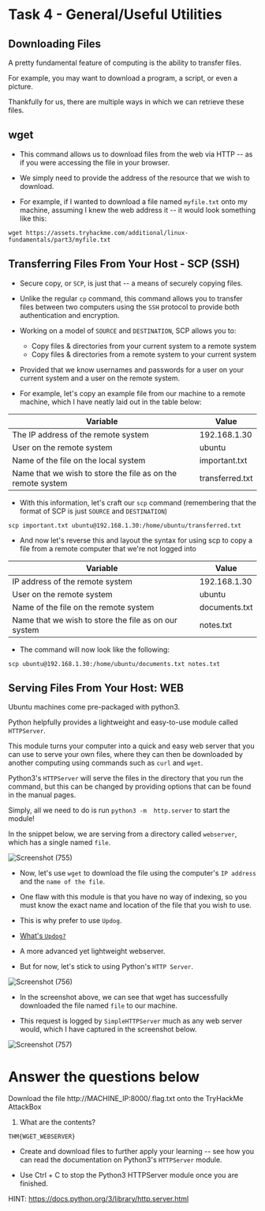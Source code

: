 # Task 4 - General/Useful Utilities

## Downloading Files

A pretty fundamental feature of computing is the ability to transfer files. 

For example, you may want to download a program, a script, or even a picture. 

Thankfully for us, there are multiple ways in which we can retrieve these files.

## wget

- This command allows us to download files from the web via HTTP -- as if you were accessing the file in your browser. 

- We simply need to provide the address of the resource that we wish to download. 
- For example, if I wanted to download a file named `myfile.txt` onto my machine, assuming I knew the web address it -- it would look something like this:

`wget https://assets.tryhackme.com/additional/linux-fundamentals/part3/myfile.txt`

## Transferring Files From Your Host - SCP (SSH)

- Secure copy, or `SCP`, is just that -- a means of securely copying files. 

- Unlike the regular `cp` command, this command allows you to transfer files between two computers using the `SSH` protocol to provide both authentication and encryption.

- Working on a model of `SOURCE` and `DESTINATION`, SCP allows you to:

    - Copy files & directories from your current system to a remote system
    - Copy files & directories from a remote system to your current system

- Provided that we know usernames and passwords for a user on your current system and a user on the remote system. 

- For example, let's copy an example file from our machine to a remote machine, which I have neatly laid out in the table below:

|Variable	|Value|
| -- | -- |
|The IP address of the remote system| 	192.168.1.30|
|User on the remote system|	ubuntu|
|Name of the file on the local system|	important.txt|
|Name that we wish to store the file as on the remote system|	transferred.txt|

- With this information, let's craft our `scp` command (remembering that the format of SCP is just `SOURCE` and `DESTINATION`)

`scp important.txt ubuntu@192.168.1.30:/home/ubuntu/transferred.txt`

- And now let's reverse this and layout the syntax for using scp to copy a file from a remote computer that we're not logged into

|Variable|	Value|
|--|--|
|IP address of the remote system|	192.168.1.30|
|User on the remote system	|ubuntu|
|Name of the file on the remote system|	documents.txt|
|Name that we wish to store the file as on our system|	notes.txt|

- The command will now look like the following: 

`scp ubuntu@192.168.1.30:/home/ubuntu/documents.txt notes.txt`

## Serving Files From Your Host: WEB

Ubuntu machines come pre-packaged with python3. 

Python helpfully provides a lightweight and easy-to-use module called `HTTPServer`. 

This module turns your computer into a quick and easy web server that you can use to serve your own files, where they can then be downloaded by another computing using commands such as `curl` and `wget`. 

Python3's `HTTPServer` will serve the files in the directory that you run the command, but this can be changed by providing options that can be found in the manual pages. 

Simply, all we need to do is run `python3 -m  http.server` to start the module! 

In the snippet below, we are serving from a directory called `webserver`, which has a single named `file`.

![Screenshot (755)](https://user-images.githubusercontent.com/63872951/179539053-53bf8dc6-0594-4a24-b5ed-33c763a27a3f.png)


- Now, let's use `wget` to download the file using the computer's `IP address` and the `name of the file`. 

- One flaw with this module is that you have no way of indexing, so you must know the exact name and location of the file that you wish to use. 

- This is why prefer to use `Updog`. 
- [What's `Updog?`](https://github.com/sc0tfree/updog)

- A more advanced yet lightweight webserver. 
- But for now, let's stick to using Python's `HTTP Server`.

![Screenshot (756)](https://user-images.githubusercontent.com/63872951/179539906-9f4a9f99-289a-49d8-af64-9eba4b22ec36.png)

- In the screenshot above, we can see that wget has successfully downloaded the file named `file` to our machine. 

- This request is logged by `SimpleHTTPServer` much as any web server would, which I have captured in the screenshot below.


![Screenshot (757)](https://user-images.githubusercontent.com/63872951/179539888-1ebd443b-801a-4320-b3a3-f2e045d6ab3b.png)

# Answer the questions below

Download the file http://MACHINE_IP:8000/.flag.txt onto the TryHackMe AttackBox

1. What are the contents?
```
THM{WGET_WEBSERVER}
```
- Create and download files to further apply your learning -- see how you can read the documentation on Python3's `HTTPServer` module. 

- Use Ctrl + C to stop the Python3 HTTPServer module once you are finished.

HINT: https://docs.python.org/3/library/http.server.html








